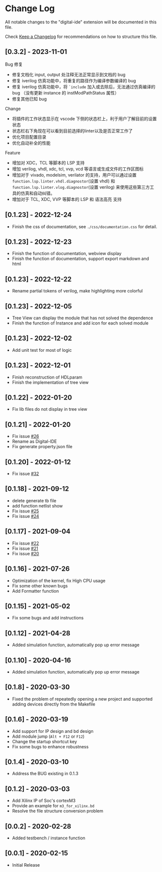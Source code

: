 # Change Log

All notable changes to the "digital-ide" extension will be documented in this file.

Check [Keep a Changelog](http://keepachangelog.com/) for recommendations on how to structure this file.

## [0.3.2] - 2023-11-01

Bug 修复
- 修复文档化 input, output 处注释无法正常显示到文档的 bug
- 修复 iverilog 仿真功能中，将重复的路径作为编译参数编译的 bug
- 修复 iverilog 仿真功能中，将 <code>`include</code> 加入或去除后，无法通过仿真编译的 bug （没有更新 instance 的 instModPathStatus 属性）
- 修复其他已知 bug

Change
- 将插件的工作状态显示在 vscode 下侧的状态栏上，利于用户了解目前的设置状态
- 状态栏右下角现在可以看到目前选择的linter以及是否正常工作了
- 优化项目配置目录
- 优化自动补全的性能

Feature
- 增加对 XDC，TCL 等脚本的 LSP 支持
- 增加 verilog, vhdl, xdc, tcl, vvp, vcd 等语言或生成文件的工作区图标
- 增加对于 vivado, modelsim, verilator 的支持，用户可以通过设置 `function.lsp.linter.vhdl.diagnostor`(设置 vhdl) 和 `function.lsp.linter.vlog.diagnostor`(设置 verilog) 来使用这些第三方工具的仿真和自动纠错。
- 增加对于 TCL, XDC, VVP 等脚本的 LSP 和 语法高亮 支持

## [0.1.23] - 2022-12-24
- Finish the css of documentation, see `./css/documentation.css` for detail.

## [0.1.23] - 2022-12-23
- Finish the function of documentation, webview display
- Finish the function of documentation, support export markdown and html

## [0.1.23] - 2022-12-22
- Rename partial tokens of verilog, make highlighting more colorful

## [0.1.23] - 2022-12-05
- Tree View can display the module that has not solved the dependence
- Finish the function of Instance and add icon for each solved module

## [0.1.23] - 2022-12-02
- Add unit test for most of logic

## [0.1.23] - 2022-12-01
- Finish reconstruction of HDLparam
- Finish the implementation of tree view

## [0.1.22] - 2022-01-20

- Fix lib files do not display in tree view

## [0.1.21] - 2022-01-20

- Fix issue [#26](https://github.com/Bestduan/Digital-IDE/issues/26)
- Rename as Digital-IDE
- Fix generate property.json file

## [0.1.20] - 2022-01-12

- Fix issue [#32](https://github.com/Bestduan/Digital-IDE/issues/32)

## [0.1.18] - 2021-09-12

- delete generate tb file 
- add function netlist show
- Fix issue [#25](https://github.com/Bestduan/fpga_support_plug/issues/25)
- Fix issue [#24](https://github.com/Bestduan/fpga_support_plug/issues/24)

## [0.1.17] - 2021-09-04

- Fix issue [#22](https://github.com/Bestduan/fpga_support_plug/issues/22)
- Fix issue [#21](https://github.com/Bestduan/fpga_support_plug/issues/21)
- Fix issue [#20](https://github.com/Bestduan/fpga_support_plug/issues/20)


## [0.1.16] - 2021-07-26

- Optimization of the kernel, fix High CPU usage
- Fix some other known bugs
- Add Formatter function

## [0.1.15] - 2021-05-02

- Fix some bugs and add instructions

## [0.1.12] - 2021-04-28

- Added simulation function, automatically pop up error message

## [0.1.10] - 2020-04-16

- Added simulation function, automatically pop up error message

## [0.1.8] - 2020-03-30

- Fixed the problem of repeatedly opening a new project and supported adding devices directly from the Makefile

## [0.1.6] - 2020-03-19

- Add support for IP design and bd design
- Add module jump (`Alt + F12` or `F12`)
- Change the startup shortcut key
- Fix some bugs to enhance robustness

## [0.1.4] - 2020-03-10

- Address the BUG existing in 0.1.3

## [0.1.2] - 2020-03-03

- Add Xilinx IP of Soc's cortexM3
- Provide an example for `m3_for_xilinx.bd`
- Resolve the file structure conversion problem

## [0.0.2] - 2020-02-28

- Added testbench / instance function

## [0.0.1] - 2020-02-15

- Initial Release